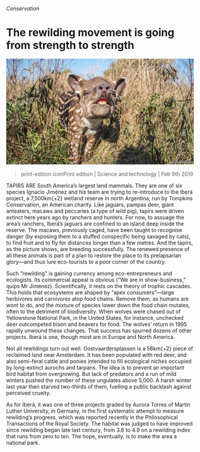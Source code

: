 ###### Conservation

# The rewilding movement is going from strength to strength 

![image](images/20190209_STP004_0.jpg) 

> print-edition iconPrint edition | Science and technology | Feb 9th 2019 

TAPIRS ARE South America’s largest land mammals. They are one of six species Ignacio Jiménez and his team are trying to re-introduce to the Iberá project, a 7,500km{+2} wetland reserve in north Argentina, run by Tompkins Conservation, an American charity. Like jaguars, pampas deer, giant anteaters, macaws and peccaries (a type of wild pig), tapirs were driven extinct here years ago by ranchers and hunters. For now, to assuage the area’s ranchers, Iberá’s jaguars are confined to an island deep inside the reserve. The macaws, previously caged, have been taught to recognise danger (by exposing them to a stuffed conspecific being savaged by cats), to find fruit and to fly for distances longer than a few metres. And the tapirs, as the picture shows, are breeding successfully. The renewed presence of all these animals is part of a plan to restore the place to its prelapsarian glory—and thus lure eco-tourists to a poor corner of the country. 

Such “rewilding” is gaining currency among eco-entrepreneurs and ecologists. Its commercial appeal is obvious (“We are in show-business,” quips Mr Jiménez). Scientifically, it rests on the theory of trophic cascades. This holds that ecosystems are shaped by “apex consumers”—large herbivores and carnivores atop food chains. Remove them, as humans are wont to do, and the mixture of species lower down the food chain mutates, often to the detriment of biodiversity. When wolves were chased out of Yellowstone National Park, in the United States, for instance, unchecked deer outcompeted bison and beavers for food. The wolves’ return in 1995 rapidly unwound these changes. That success has spurred dozens of other projects. Iberá is one, though most are in Europe and North America. 

Not all rewildings turn out well. Oostvaardersplassen is a 56km{+2} piece of reclaimed land near Amsterdam. It has been populated with red deer, and also semi-feral cattle and ponies intended to fill ecological niches occupied by long-extinct aurochs and tarpans. The idea is to prevent an important bird habitat from overgrowing. But lack of predators and a run of mild winters pushed the number of these ungulates above 5,000. A harsh winter last year then starved two-thirds of them, fuelling a public backlash against perceived cruelty. 

As for Iberá, it was one of three projects graded by Aurora Torres of Martin Luther University, in Germany, in the first systematic attempt to measure rewilding’s progress, which was reported recently in the Philosophical Transactions of the Royal Society. The habitat was judged to have improved since rewilding began late last century, from 3.6 to 4.9 on a rewilding index that runs from zero to ten. The hope, eventually, is to make the area a national park. 

